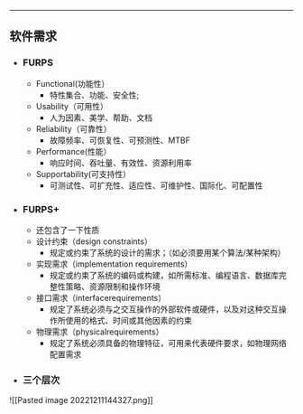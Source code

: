 ------
## 软件需求
- ### FURPS
	- Functional(功能性）
		- 特性集合、功能、安全性;
	- Usability（可用性）
		- 人为因素、美学、帮助、文档
	- Reliability（可靠性）
		- 故障频率、可恢复性、可预测性、MTBF
	- Performance(性能）
		- 响应时间、吞吐量、有效性、资源利用率
	- Supportability(可支持性）
		- 可测试性、可扩充性、适应性、可维护性、国际化、可配置性
- ### FURPS+
	- 还包含了一下性质
	- 设计约束（design constraints）
		- 规定或约束了系统的设计的需求；（如必须要用某个算法/某种架构）
	- 实现需求（implementation requirements）
		- 规定或约束了系统的编码或构建，如所需标准、编程语言、数据库完整性策略、资源限制和操作环境
	- 接口需求（interfacerequirements）
		- 规定了系统必须与之交互操作的外部软件或硬件，以及对这种交互操作所使用的格式、时间或其他因素的约束
	- 物理需求（physicalrequirements）
		- 规定了系统必须具备的物理特征，可用来代表硬件要求，如物理网络配置需求
- ### 三个层次
![[Pasted image 20221211144327.png]]
